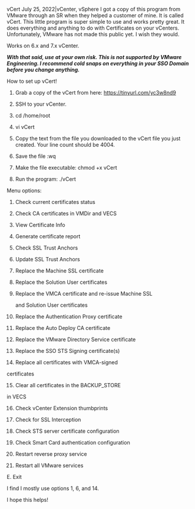 vCert
July 25, 2022|vCenter, vSphere
I got a copy of this program from VMware through an SR when they helped a customer of mine. It is called vCert. This little program is super simple to use and works pretty great. It does everything and anything to do with Certificates on your vCenters. Unfortunately, VMware has not made this public yet. I wish they would.

Works on 6.x and 7.x vCenter.

***With that said, use at your own risk. This is not supported by VMware Engineering. I recommend cold snaps on everything in your SSO Domain before you change anything.***



How to set up vCert!



1. Grab a copy of the vCert from here: https://tinyurl.com/yc3w8nd9

2. SSH to your vCenter.

3. cd /home/root

4. vi vCert

5. Copy the text from the file you downloaded to the vCert file you just created. Your line count should be 4004.

6. Save the file  :wq

7. Make the file executable: chmod +x vCert

8. Run the program: ./vCert



Menu options:  

1. Check current certificates status

2. Check CA certificates in VMDir and VECS

3. View Certificate Info

4. Generate certificate report

5. Check SSL Trust Anchors

6. Update SSL Trust Anchors

7. Replace the Machine SSL certificate

8. Replace the Solution User certificates

9. Replace the VMCA certificate and re-issue Machine SSL

   and Solution User certificates

10. Replace the Authentication Proxy certificate

11. Replace the Auto Deploy CA certificate

12. Replace the VMware Directory Service certificate

13. Replace the SSO STS Signing certificate(s)

14. Replace all certificates with VMCA-signed

   certificates

15. Clear all certificates in the BACKUP_STORE

   in VECS

16. Check vCenter Extension thumbprints

17. Check for SSL Interception

18. Check STS server certificate configuration

19. Check Smart Card authentication configuration

20. Restart reverse proxy service

21. Restart all VMware services

E. Exit



I find I mostly use options 1, 6, and 14.



I hope this helps!
